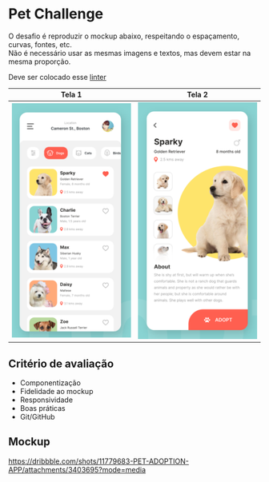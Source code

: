 # Pet Challenge

O desafio é reproduzir o mockup abaixo, respeitando o espaçamento, curvas, fontes, etc.  
Não é necessário usar as mesmas imagens e textos, mas devem estar na mesma proporção.  

Deve ser colocado esse [linter](https://pub.dev/packages/flutterando_analysis)

Tela 1    | Tela 2
:-------: | :-------:
![Mockup!](/.readme_assets/pet_mockup01.png "Mockup 01") | ![Mockup!](/.readme_assets/pet_mockup02.png "Mockup 02")

## Critério de avaliação
  * Componentização
  * Fidelidade ao mockup
  * Responsividade
  * Boas práticas
  * Git/GitHub

## Mockup
https://dribbble.com/shots/11779683-PET-ADOPTION-APP/attachments/3403695?mode=media
